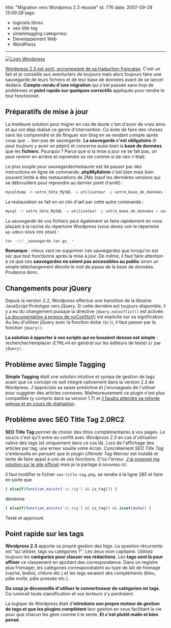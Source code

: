title: "Migration vers Wordpress 2.3 réussie"
id: 776
date: 2007-09-28 13:00:28
tags:
- logiciels libres
- seo title tag
- simpletagging
categories:
- Développement Web
- WordPress
---

[![Logo Wordpress](https://oncletom.io/images/2008/05/wordpress-logo.png "Logo Wordpress")](https://oncletom.io/images/2008/05/wordpress-logo.png)

[Wordpress 2.3 est sorti, accompagné de sa traduction française](http://www.wordpress-fr.net/blog/wordpress/sortie-de-wordpress-23-et-de-son-pack-franais). C'est un fait et je conseille aux aventuriers de toujours mais alors toujours faire une sauvegarde de leurs fichiers et de leur base de données avant de se lancer dedans. **Compte-rendu d'une migration** qui s'est passée sans trop de problèmes et **point rapide sur quelques correctifs** appliqués pour rendre le tout fonctionnel.

<!--more-->

## Préparatifs de mise à jour

La meilleure solution pour migrer en cas de doute c'est d'avoir de vrais amis et qui ont déjà réalisé ce genre d'intervention. Ca évite de faire des choses sans les comprendre et de flinguer son blog en se rendant compte après coup que ... ben pas de sauvegarde. **La sauvegarde c'est obligatoire** (il peut _toujours_ y avoir un pépin) et concerne aussi bien la **base de données** que les **fichiers**.
Pourquoi ? Parce que si la mise à jour ne se fait pas, on peut revenir en arrière et reprendre sa vie comme si de rien n'était.

Le plus souple pour sauvegarder/restaurer est de passer par des instructions en ligne de commande. **phpMyAdmin** c'est bien mais bien souvent limité à des restaurations de 2Mo (sauf les dernières versions qui se débrouillent pour reprendre au dernier point d'arrêt) :

```bash
mysqldump -h votre_hôte_MySQL -u utilisateur -p votre_base_de_données > sauvegarde.sql
```

La restauration se fait en un clin d'œil par cette autre commande :

```bash
mysql -h votre_hôte_MySQL -u utilisateur -p votre_base_de_données < sauvegarde.sql
```

La sauvegarde de vos fichiers peut également se faire rapidement en vous plaçant à la racine du répertoire Wordpress (vous devez voir le répertoire `wp-admin` sous vos yeux) :

```bash
tar -czf _sauvegarde.tar.gz_ *
```

**Remarque** : mieux vaut ne supprimer ces sauvegardes que lorsqu'on est sûr que tout fonctionne après la mise à jour. De même, il faut faire attention à ce que ces **sauvegardes ne soient pas accessibles au public** sinon un simple téléchargement dévoile le mot de passe de la base de données. Prudence donc.

## Changements pour jQuery

Depuis la version 2.2, Wordpress effectue une transition de la librairie JavaScript Prototype vers jQuery. Si cette dernière est toujours disponible, il y a eu du changement puisque la directive `jQuery.noConflict()` est activée.
[La documentation à propos de noConflict()](http://docs.jquery.com/Core/jQuery.noConflict) est explicite sur sa signification. Au lieu d'utiliser jQuery avec la fonction dollar (`$()`), il faut passer par la fonction `jQuery()`.

**La solution à apporter à vos scripts qui se basaient dessus est simple** : rechercher/remplacer (<kbd>CTRL+H</kbd> en général sur les éditeurs de texte) `$(` par `jQuery(`.

## Problème avec Simple Tagging

**Simple Tagging** était une solution intuitive et sympa de gestion de tags avant que ce concept ne soit intégré nativement dans la version 2.3 de Wordpress. J'appréciais sa saisie prédictive et j'envisageais de l'utiliser pour suggérer des articles connexes. Malheureusement ce plugin n'est plus compatible (y compris dans sa version 1.7) et [il faudra attendre sa refonte prévue et en cours de réalisation](http://www.wordpress-fr.net/blog/themes/les-tags-dans-wordpress-23-explications-et-importation-depuis-les-anciens-plugins).

## Problème avec SEO Title Tag 2.0RC2

**SEO Title Tag** permet de choisir des titres complémentaires à vos pages. Le soucis c'est qu'il entre en conflit avec _Wordpress 2.3_ en cas d'utilisation native des _tags_ (et uniquement dans ce cas là). Lors de l'affichage des articles par tag, une erreur souille votre écran.
Concrètement _SEO Title Tag_ s'embrouille en pensant que le plugin _Ultimate Tag Warrior_ est installé et tente de faire appel à une de ses fonctions. D'où l'erreur. [J'ai proposé ma solution sur le site officiel](http://www.netconcepts.com/seo-title-tag-plugin/#comment-116165) mais je la partage à nouveau ici.

Il faut modifier le fichier `seo-title-tag.php`, se rendre à la ligne 285 et faire en sorte que

```php
} elseif(function_exists('is_tag') && is_tag()) {
```

devienne

```php
} elseif(function_exists('is_tag') && is_tag() && isset($utw)) {
```

Testé et approuvé.

## Point rapide sur les tags

**Wordpress 2.3** apporte sa propre gestion des _tags_. La question récurrente est <q>qu'utiliser, tags ou catégories ?</q>. Les deux mon capitaine. Utilisez toujours les **catégories pour classer vos rédactions**. Les **tags sont là pour affiner** ce classement en ajoutant des correspondance. Dans un registre plus fromager, les catégories correspondraient au type de lait de fromage (vache, brebis, chèvre etc.) et les tags seraient des compléments (bleu, pâte molle, pâte pressée etc.).

**Du coup je déconseille d'utiliser le convertisseur de catégories en tags**. Ca ruinerait toute classification et vos lecteurs s'y perdraient.

La logique de Wordpress était d'**introduire son propre moteur de gestion de tags et que les plugins complètent** leur gestion en vous facilitant la vie pour que chacun les gère comme il le sente. **Et c'est plutôt malin et bien pensé**.